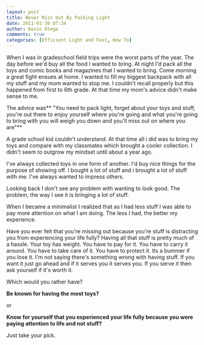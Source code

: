 ```yaml
---
layout: post
title: Never Miss Out By Packing Light
date: 2011-01-30 07:34
author: Kevin Olega
comments: true
categories: [Efficient Light and Fast, How To]
---
```

When I was in gradeschool field trips were the worst parts of the year. The day before we'd buy all the food I wanted to bring. At night I'd pack all the toys and comic books and magazines that I wanted to bring. Come morning a great fight ensues at home. I wanted to fill my biggest backpack with all my stuff and my mom wanted to stop me. I couldn't recall properly but this happened from first to 6th grade. At that time my mom's advice didn't make sense to me.

The advice was** "You need to pack light, forget about your toys and stuff, you're out there to enjoy yourself where you're going and what you're going to bring with you will weigh you down and you'll miss out on where you are"**

A grade school kid couldn't understand. At that time all i did was to bring my toys and compare with my classmates which brought a cooler collection. I didn't seem to outgrow my mindset until about a year ago.

I've always collected toys in one form of another. I'd buy nice things for the purpose of showing off. I bought a lot of stuff and i brought a lot of stuff with me. I've always wanted to impress others.

Looking back I don't see any problem with wanting to look good. The problem, the way I see it is bringing a lot of stuff.

When I became a minimalist I realized that as I had less stuff I was able to pay more attention on what I am doing. The less I had, the better my experience.

Have you ever felt that you're missing out because you're stuff is distracting you from experiencing your life fully? Having all that stuff is pretty much of a hassle. Your toy has weight. You have to pay for it. You have to carry it around. You have to take care of it. You have to protect it. Its a bummer if you lose it. I'm not saying there's something wrong with having stuff. If you want it just go ahead and if it serves you it serves you. If you serve it then ask yourself if it's worth it.

Which would you rather have?

**Be known for having the most toys?**

or

**Know for yourself that you experienced your life fully because you were paying attention to life and not stuff?**

Just take your pick.
